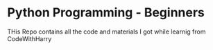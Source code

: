 # Python Programming - Beginners
 THis Repo contains all the code and materials I got while learnig from CodeWithHarry
